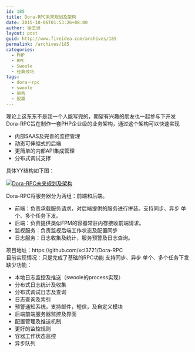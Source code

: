 ```yaml
---
id: 185
title: Dora-RPC未来规划及架构
date: 2015-10-06T01:53:26+08:00
author: 徐艺洲
layout: post
guid: http://www.fireidea.com/archives/185
permalink: /archives/185
categories:
  - PHP
  - RPC
  - Swoole
  - 经典技巧
tags:
  - dora－rpc
  - swoole
  - 架构
  - 股票
---
```

<div id="sina_keyword_ad_area2" class="articalContent   newfont_family">
  <div>
    理论上这东东不是我一个人能写完的，期望有兴趣的朋友也一起参与下开发
  </div>
  
  <div>
  </div>
  
  <div>
    Dora-RPC旨在制作一套PHP企业级的业务架构，通过这个架构可以快速实现
  </div>
  
  <div>
    <ul>
      <li>
        内部SAAS及完善的监控管理
      </li>
      <li>
        动态可伸缩式的后端
      </li>
      <li>
        更简单的内部API集成管理
      </li>
      <li>
        分布式调试支撑
      </li>
    </ul>
  </div>
  
  <div>
    <span STYLE="line-height: 21px;">具体YY结构如下图：</span>
  </div>
  
  <p>
    <a HREF="http://photo.blog.sina.com.cn/showpic.html#blogid=54ef39890102vs3h&#038;url=http://album.sina.com.cn/pic/001yr0dXzy6VYB5M4kHc3" TARGET="_blank"><img src="http://simg.sinajs.cn/blog7style/images/common/sg_trans.gif" real_src ="http://s4.sinaimg.cn/mw690/001yr0dXzy6VYB5M4kHc3&690" NAME="image_operate_33671444068048971" ALT="Dora-RPC未来规划及架构" TITLE="Dora-RPC未来规划及架构" /></a>
  </p>
  
  <div>
  </div>
  
  <div>
    Dora-RPC将服务器分为两组：前端和后端。
  </div>
  
  <div>
    <ul>
      <li>
        前端：负责承载服务请求，对后端提供的服务进行拼装。支持同步、异步 单个、多个任务下发。
      </li>
      <li>
        后端：负责提供类似FPM的容器常驻内存接收前端请求。
      </li>
      <li>
        监视服务：负责监视后端工作状态及配置同步
      </li>
      <li>
        日志服务：日志收集及统计，服务预警及日志查询。
      </li>
    </ul>
  </div>
  
  <div>
  </div>
  
  <div>
    项目地址：https://github.com/xcl3721/Dora-RPC
  </div>
  
  <div>
  </div>
  
  <div>
    目前实现情况：只是完成了基础的RPC功能 支持同步、异步 单个、多个任务下发
  </div>
  
  <div>
  </div>
  
  <div>
    缺少功能：
  </div>
  
  <div>
    <ul>
      <li>
        本地日志监控及推送（swoole的process实现）
      </li>
      <li>
        分布式日志统计及收集
      </li>
      <li>
        分布式调试日志及查询
      </li>
      <li>
        日志查询及索引
      </li>
      <li>
        预警通知系统，支持邮件，短信，及自定义模块
      </li>
      <li>
        后端前端服务器监控及界面
      </li>
      <li>
        配置管理及推送机制
      </li>
      <li>
        更好的监控规则
      </li>
      <li>
        容器工作状态监控
      </li>
      <li>
        异步队列
      </li>
    </ul>
  </div>